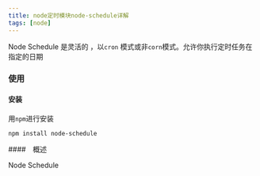 ```yaml
---
title: node定时模块node-schedule详解
tags: [node]
---
```


Node Schedule 是灵活的 ，以`cron` 模式或非`corn`模式。允许你执行定时任务在指定的日期

<!--more-->

### 使用

#### 安装

用`npm`进行安装

`npm install node-schedule`

####　概述

Node Schedule
